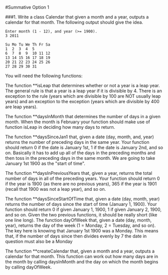 #Summative Option 1

###1. Write a class Calendar that given a month and a year, outputs a calendar for that month. The following output should give the idea. 

    Enter month (1 - 12), and year (>= 1900). 
    3 2011 

    Su Mo Tu We Th Fr Sa 
    1  2  3  4  5  
    6  7  8  9  10 11 12 
    13 14 15 16 17 18 19 
    20 21 22 23 24 25 26 
    27 28 29 30 31 

You will need the following functions: 

The function **isLeap that determines whether or not a year is a leap year. 
The general rule is that a year is a leap year if it is divisible by 4. There is an exception to the rule (years which are divisible by 100 are NOT usually leap years) and an exception to the exception (years which are divisible by 400 are leap years). 

The function **daysInMonth that determines the number of days in a given month.
When the month is February your function should make use of function isLeap in deciding how many days to return.

The function **daysSinceJan1 that, given a date (day, month, and, year) returns the number of preceding days in the same year. Your function should return 0 if the date is January 1st, 1 if the date is January 2nd, and so on. Basically it has to add up all of the days in the preceding months and then toss in the preceding days in the same month. We are going to take January 1st 1900 as the "start of time". 

The function **daysInPreviousYears that, given a year, returns the total number of days in all of the preceding years. Your function should return 0 if the year is 1900 (as there are no previous years), 365 if the year is 1901 (recall that 1900 was not a leap year), and so on. 

The function **daysSinceStartOfTime that, given a date (day, month, year) returns the number of days since the start of time (January 1, 1900). Your function should return 0 if given January 1, 1900, 1 if given January 2, 1900, and so on. Given the two previous functions, it should be really short (like one line long). 
The function dayOfWeek that, given a date (day, month, year), returns the day of the week (1 = Monday, 2 = Tuesday, and so on).  
The key here is knowing that January 1st 1900 was a Monday. This means that, if the number of days since then divides evenly by 7 the date in question must also be a Monday

The function **createCalendar that, given a month and a year, outputs a calendar for that month. This function can work out how many days are in the month by calling daysInMonth and the day on which the month begins by calling dayOfWeek. 

